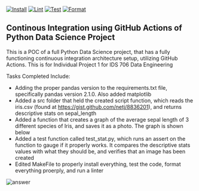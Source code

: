 [![Install](https://github.com/nogibjj/python-integration-project/actions/workflows/install.yml/badge.svg)](https://github.com/nogibjj/python-integration-project/actions/workflows/install.yml)
[![Lint](https://github.com/nogibjj/python-integration-project/actions/workflows/lint.yml/badge.svg)](https://github.com/nogibjj/python-integration-project/actions/workflows/lint.yml)
[![Test](https://github.com/nogibjj/python-integration-project/actions/workflows/test.yml/badge.svg)](https://github.com/nogibjj/python-integration-project/actions/workflows/test.yml)
[![Format](https://github.com/nogibjj/python-integration-project/actions/workflows/format.yml/badge.svg)](https://github.com/nogibjj/python-integration-project/actions/workflows/format.yml)
## Continous Integration using GitHub Actions of Python Data Science Project

This is a POC of a full Python Data Science project, that has a fully functioning continuous integration architecture setup, utilizing GitHub Actions. This is for Individual Project 1 for IDS 706 Data Engineering

Tasks Completed Include:

* Adding the proper pandas version to the requirements.txt file, specifically pandas version 2.1.0. Also added matplotlib
* Added a src folder that held the created script function, which reads the iris.csv (found at https://gist.github.com/netj/8836201), and returns descriptive stats on sepal_length
* Added a function that creates a graph of the average sepal length of 3 different species of Iris, and saves it as a photo. The graph is shown below
* Added a test function called test_stat.py, which runs an assert on the function to gauge if it properly works. It compares the descriptive stats values with what they should be, and verifies that an image has been created
* Edited MakeFile to properly install everything, test the code, format everything proerply, and run a linter

![answer](https://github.com/nogibjj/kb545-pandas-stat-script/assets/55768636/ec4e21d0-e605-4b18-adb1-aac7b97a8f58)
